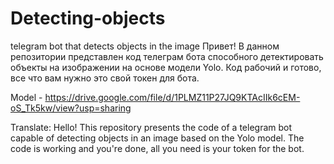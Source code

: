 # Detecting-objects
telegram bot that detects objects in the image
Привет! 
В данном репозитории представлен код телеграм бота способного детектировать объекты на изображении на основе модели Yolo. 
Код рабочий и готово, все что вам нужно это свой токен для бота. 

Model - https://drive.google.com/file/d/1PLMZ11P27JQ9KTAcIIk6cEM-oS_Tk5kw/view?usp=sharing

Translate: 
Hello!
This repository presents the code of a telegram bot capable of detecting objects in an image based on the Yolo model.
The code is working and you're done, all you need is your token for the bot.
